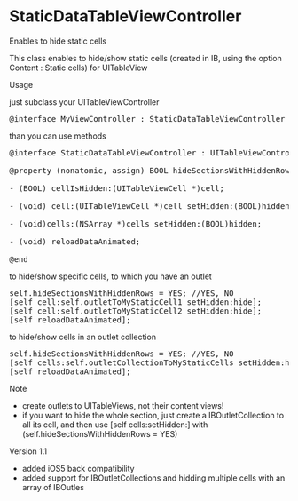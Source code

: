 StaticDataTableViewController
=============================

Enables to hide static cells

This class enables to hide/show static cells (created in IB, using the option Content : Static cells) for UITableView

Usage

just subclass your UITableViewController

<pre>@interface MyViewController : StaticDataTableViewController</pre>

than you can use methods

<pre>
@interface StaticDataTableViewController : UITableViewController

@property (nonatomic, assign) BOOL hideSectionsWithHiddenRows;

- (BOOL) cellIsHidden:(UITableViewCell *)cell;

- (void) cell:(UITableViewCell *)cell setHidden:(BOOL)hidden;

- (void)cells:(NSArray *)cells setHidden:(BOOL)hidden;

- (void) reloadDataAnimated;

@end
</pre>

to hide/show specific cells, to which you have an outlet
<pre>
self.hideSectionsWithHiddenRows = YES; //YES, NO
[self cell:self.outletToMyStaticCell1 setHidden:hide];
[self cell:self.outletToMyStaticCell2 setHidden:hide];
[self reloadDataAnimated];
</pre>

to hide/show cells in an outlet collection
<pre>
self.hideSectionsWithHiddenRows = YES; //YES, NO
[self cells:self.outletCollectionToMyStaticCells setHidden:hide];
[self reloadDataAnimated];
</pre>

Note
- create outlets to UITableViews, not their content views!
- if you want to hide the whole section, just create a IBOutletCollection to all its cell, and then use [self cells:setHidden:] with (self.hideSectionsWithHiddenRows = YES)

Version 1.1
- added iOS5 back compatibility
- added support for IBOutletCollections and hidding multiple cells with an array of IBOutles
